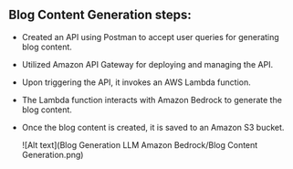 

## Blog Content Generation steps:
- Created an API using Postman to accept user queries for generating blog content.
- Utilized Amazon API Gateway for deploying and managing the API.
- Upon triggering the API, it invokes an AWS Lambda function.
- The Lambda function interacts with Amazon Bedrock to generate the blog content.
- Once the blog content is created, it is saved to an Amazon S3 bucket.

  ![Alt text](Blog Generation LLM Amazon Bedrock/Blog Content Generation.png)
